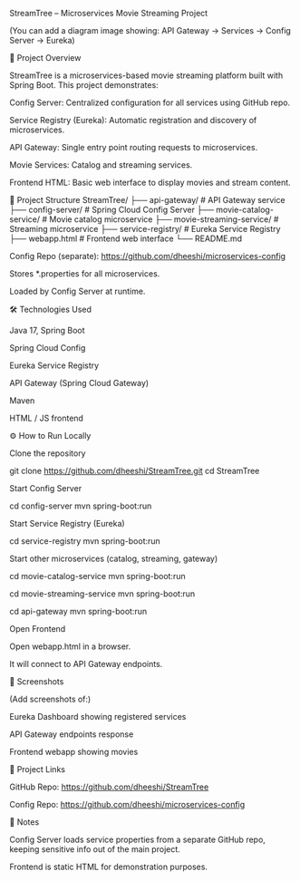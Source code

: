 StreamTree – Microservices Movie Streaming Project


(You can add a diagram image showing: API Gateway → Services → Config Server → Eureka)

🚀 Project Overview

StreamTree is a microservices-based movie streaming platform built with Spring Boot.
This project demonstrates:

Config Server: Centralized configuration for all services using GitHub repo.

Service Registry (Eureka): Automatic registration and discovery of microservices.

API Gateway: Single entry point routing requests to microservices.

Movie Services: Catalog and streaming services.

Frontend HTML: Basic web interface to display movies and stream content.

📂 Project Structure
StreamTree/
├── api-gateway/                # API Gateway service
├── config-server/              # Spring Cloud Config Server
├── movie-catalog-service/      # Movie catalog microservice
├── movie-streaming-service/    # Streaming microservice
├── service-registry/           # Eureka Service Registry
├── webapp.html                 # Frontend web interface
└── README.md


Config Repo (separate): https://github.com/dheeshi/microservices-config

Stores *.properties for all microservices.

Loaded by Config Server at runtime.

🛠 Technologies Used

Java 17, Spring Boot

Spring Cloud Config

Eureka Service Registry

API Gateway (Spring Cloud Gateway)

Maven

HTML / JS frontend

⚙ How to Run Locally

Clone the repository

git clone https://github.com/dheeshi/StreamTree.git
cd StreamTree


Start Config Server

cd config-server
mvn spring-boot:run


Start Service Registry (Eureka)

cd service-registry
mvn spring-boot:run


Start other microservices (catalog, streaming, gateway)

cd movie-catalog-service
mvn spring-boot:run

cd movie-streaming-service
mvn spring-boot:run

cd api-gateway
mvn spring-boot:run


Open Frontend

Open webapp.html in a browser.

It will connect to API Gateway endpoints.

📸 Screenshots

(Add screenshots of:)

Eureka Dashboard showing registered services

API Gateway endpoints response

Frontend webapp showing movies

🔗 Project Links

GitHub Repo: https://github.com/dheeshi/StreamTree

Config Repo: https://github.com/dheeshi/microservices-config

📝 Notes

Config Server loads service properties from a separate GitHub repo, keeping sensitive info out of the main project.

Frontend is static HTML for demonstration purposes.
